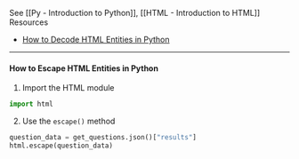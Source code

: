 See [[Py - Introduction to Python]], [[HTML - Introduction to HTML]]
Resources
* [How to Decode HTML Entities in Python](https://stackoverflow.com/questions/2087370/decode-html-entities-in-python-string) 

--- 
#### How to Escape HTML Entities in Python
1) Import the HTML module
```Python
import html
```
2) Use the `escape()` method
```python
question_data = get_questions.json()["results"]
html.escape(question_data)
```

